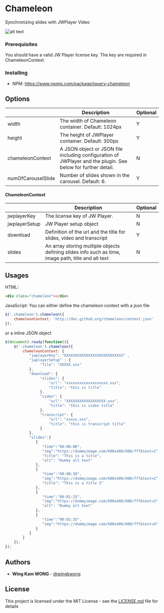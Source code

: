 # Chameleon

Synchronizing slides with JWPlayer Video 

![alt text](https://raw.githubusercontent.com/wingkwong/jquery-chameleon/master/screenshot.png)

### Prerequisites

You should have a valid JW Player license key. The key are required in ChameleonContext.

### Installing

- NPM: https://www.npmjs.com/package/jquery-chameleon

## Options

|                       | Description           | Optional  |
| ----------------------|-----------------------| -----|
| width                 | The width of Chameleon container. Default: 1024px | Y |
| height                | The height of JWPlayer container. Default: 300px      |   Y |
| chameleonContext      | A JSON object or JSON file including configuration of JWPlayer and the plugin. See below for further detail.    |    N |
| numOfCarouselSlide    | Number of slides shown in the carousel. Default: 6.      |    Y |

#### ChameleonContext

|                       | Description           | Optional  |
| ----------------------|-------------| -----|
| jwplayerKey                 | The license key of JW Player. | N |
| jwplayerSetup                | JW Player setup object     |   N |
| download      | Definition of the url and the title for slides, video and transcript  |    Y |
| slides      | An array storing multiple objects defining slides info such as time, image path, title and alt text  |    N |

## Usages

HTML:
```html
<div class="chameleon"></div>
```

JavaScript:
You can either define the chameleon context with a json file
```javascript
$('.chameleon').chameleon({
	chameleonContext: 'http://dev.github.org/chameleon/context.json'
});
```
or a inline JSON object
```javascript
$(document).ready(function(){
	$('.chameleon').chameleon({
		chameleonContext: {  
		   "jwplayerKey": "XXXXXXXXXXXXXXXXXXXXXXXXXXX" ,
		   "jwplayerSetup" : {
		   		"file": "XXXXX.xxx"
		   },
		   "download": {
		   		"slides": {
		   			"url": "xxxxxxxxxxxxxxxxxxx.xxx",
		   			"title": "this is title"
		   		},
		   		"video": {
		   			"url": "XXXXXXXXXXXXXXXXXX.xxx",
		   			"title": "this is video title"
		   		},
		   		"transcript": {
		   			"url": "xxxxx.xxx",
		   			"title": "this is transcript title"
		   		}
		   },
		   "slides":[  
		      {  
		         "time":"00:00:00",
		         "img":"https://dummyimage.com/600x400/000/fff&text=1",
		         "title": "This is a title",
	             "alt": "Dummy alt text"
		      },
		      {  
		         "time":"00:00:30",
		         "img":"https://dummyimage.com/600x400/000/fff&text=2",
		         "title": "This is a title 2"
		      },
		      {  
		         "time":"00:01:25",
		         "img":"https://dummyimage.com/600x400/000/fff&text=3",
	             "alt": "Dummy alt text"
		      },
		      {  
		         "time":"00:02:35",
		         "img":"https://dummyimage.com/600x400/000/fff&text=4"
		      }
		   ]
		}
	});
});
```

## Authors

* **Wing Kam WONG** -  [@wingkwong](https://github.com/wingkwong)


## License

This project is licensed under the MIT License - see the [LICENSE.md](LICENSE.md) file for details

